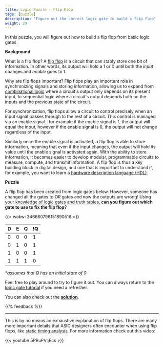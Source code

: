 ```yaml
---
title: Logic Puzzle - Flip Flop
tags: [puzzle]
description: "Figure out the correct logic gate to build a flip flop"
weight: 20
---
```


In this puzzle, you will figure out how to build a flip flop from basic logic gates.

**Background**

What is a flip flop? A [flip flop](https://en.wikipedia.org/wiki/Flip-flop_(electronics)) is a circuit that can stably store one bit of information. In other words, its output will hold a 1 or 0 until both the *input* changes and *enable* goes to 1. 

Why are flip flops important? Flip flops play an important role in synchronizing signals and storing information, allowing us to expand from [combinational logic](/digital_design/logic_gates) where a circuit's output only depends on its present input, to sequential logic where a circuit's output depends both on the inputs and the previous state of the circuit.

For synchronization, flip flops allow a circuit to control precisely when an input signal passes through to the rest of a circuit. This control is managed via an enable signal--for example if the enable signal is 1, the output will equal the input, however if the enable signal is 0, the output will not change regardless of the input.

Similarly once the enable signal is activated, a flip flop is able to store information, meaning that even if the input changes, the output will hold its value until the enable signal is activated again. With the ability to store information, it becomes easier to develop modular, programmable circuits to measure, compute, and transmit information. A flip flop is thus a key building block in digital design, and one that is important to understand if, for example, you want to learn a [hardware description language  (HDL)](https://www.zerotoasiccourse.com/terminology/hdl/). 

**Puzzle**

A flip flop has been created from logic gates below. However, someone has changed all the gates to OR gates and now the outputs are wrong! Using your [knowledge of logic gates and truth tables](/digital_design/logic_gates), **can you figure out which gate to use to fix the flip flop?**

{{< wokwi 346660796151890516 >}}
<br>

| D       | E       | Q      | !Q     |
|---------|---------|--------|--------|
| 0       | 0       | 0      | 1      |
| 0       | 1       | 0      | 1      |
| 1       | 0       | 0      | 1      |
| 1       | 1       | 1      | 0      |

**assumes that Q has an initial state of 0*

Feel free to play around to try to figure it out. You can always return to the [logic gate tutorial](/digital_design/logic_gates) if you need a refresher. 

You can also check out the [**solution**](https://wokwi.com/projects/346662209986757203).

{{% feedback %}}

---

This is by no means an exhaustive explanation of flip flops. There are many more important details that ASIC designers often encounter when using flip flops, like [static timing analysis](https://www.zerotoasiccourse.com/terminology/sta/). For more information check out this video: 

{{< youtube 5PRuPVIjEcs >}}
